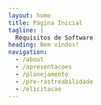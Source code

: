 ```yaml
---
layout: home
title: Página Inicial
tagline: |
  Requisitos de Software
heading: Bem vindos!
navigation:
  - /about
  - /apresentacoes
  - /planejamento
  - /pre-rastreabilidade
  - /elicitacao
---
```

